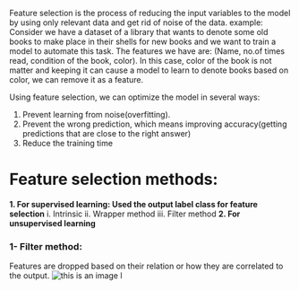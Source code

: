 Feature selection is the process of reducing the input variables to the model by using only relevant data and get rid of noise of the data.
example: Consider we have a dataset of a library that wants to denote some old books to make place in their shells for new books and we want to train a model to automate this task. The features we have are: (Name, no.of times read, condition of the book, color). In this case, color of the book is not matter and keeping it can cause a model to learn to denote books based on color, we can remove it as a feature.

Using feature selection, we can optimize the model in several ways:
1. Prevent learning from noise(overfitting).
2. Prevent the wrong prediction, which means improving accuracy(getting predictions that are close to the right answer)
3. Reduce the training time

# Feature selection methods:
**1. For supervised learning: Used the output label class for feature selection**
   i. Intrinsic
   ii. Wrapper method
   iii. Filter method
**2. For unsupervised learning**

### 1- Filter method:
Features are dropped based on their relation or how they are correlated to the output.
![this is an image](https://www.google.com/url?sa=i&url=https%3A%2F%2Fanalyticsindiamag.com%2Fwhat-are-feature-selection-techniques-in-machine-learning%2F&psig=AOvVaw32q21CnzVKlrhBSdrekMh4&ust=1648303893580000&source=images&cd=vfe&ved=0CAsQjRxqFwoTCPDlg9q44fYCFQAAAAAdAAAAABAS)
l
